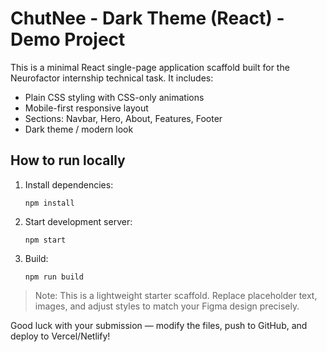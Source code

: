 # ChutNee - Dark Theme (React) - Demo Project

This is a minimal React single-page application scaffold built for the Neurofactor internship technical task.
It includes:
- Plain CSS styling with CSS-only animations
- Mobile-first responsive layout
- Sections: Navbar, Hero, About, Features, Footer
- Dark theme / modern look

## How to run locally

1. Install dependencies:
   ```
   npm install
   ```

2. Start development server:
   ```
   npm start
   ```

3. Build:
   ```
   npm run build
   ```

> Note: This is a lightweight starter scaffold. Replace placeholder text, images, and adjust styles to match your Figma design precisely.

Good luck with your submission — modify the files, push to GitHub, and deploy to Vercel/Netlify!
